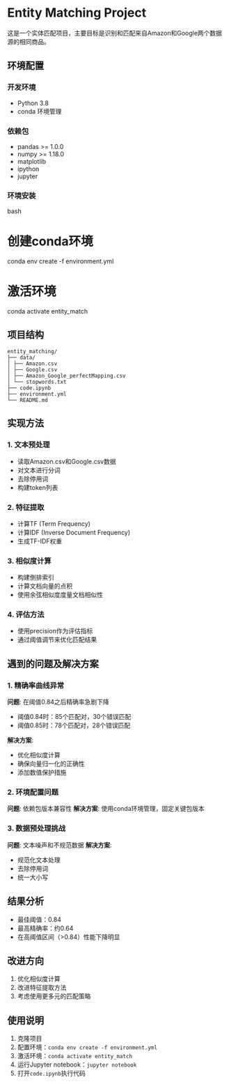 # Entity Matching Project

这是一个实体匹配项目，主要目标是识别和匹配来自Amazon和Google两个数据源的相同商品。

## 环境配置

### 开发环境
- Python 3.8
- conda 环境管理

### 依赖包
- pandas >= 1.0.0
- numpy >= 1.18.0
- matplotlib
- ipython
- jupyter

### 环境安装
bash

# 创建conda环境
conda env create -f environment.yml

# 激活环境
conda activate entity_match 

## 项目结构
```
entity_matching/
├── data/
│ ├── Amazon.csv
│ ├── Google.csv
│ ├── Amazon_Google_perfectMapping.csv
│ └── stopwords.txt
├── code.ipynb
├── environment.yml
└── README.md
```     

## 实现方法

### 1. 文本预处理
- 读取Amazon.csv和Google.csv数据
- 对文本进行分词
- 去除停用词
- 构建token列表

### 2. 特征提取
- 计算TF (Term Frequency)
- 计算IDF (Inverse Document Frequency)
- 生成TF-IDF权重

### 3. 相似度计算
- 构建倒排索引
- 计算文档向量的点积
- 使用余弦相似度度量文档相似性

### 4. 评估方法
- 使用precision作为评估指标
- 通过阈值调节来优化匹配结果

## 遇到的问题及解决方案

### 1. 精确率曲线异常
**问题**: 在阈值0.84之后精确率急剧下降
- 阈值0.84时：85个匹配对，30个错误匹配
- 阈值0.85时：78个匹配对，28个错误匹配

**解决方案**:
- 优化相似度计算
- 确保向量归一化的正确性
- 添加数值保护措施

### 2. 环境配置问题
**问题**: 依赖包版本兼容性
**解决方案**: 使用conda环境管理，固定关键包版本

### 3. 数据预处理挑战
**问题**: 文本噪声和不规范数据
**解决方案**: 
- 规范化文本处理
- 去除停用词
- 统一大小写

## 结果分析

- 最佳阈值：0.84
- 最高精确率：约0.64
- 在高阈值区间（>0.84）性能下降明显

## 改进方向

1. 优化相似度计算
2. 改进特征提取方法
3. 考虑使用更多元的匹配策略

## 使用说明

1. 克隆项目
2. 配置环境：`conda env create -f environment.yml`
3. 激活环境：`conda activate entity_match`
4. 运行Jupyter notebook：`jupyter notebook`
5. 打开`code.ipynb`执行代码
